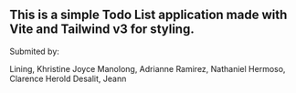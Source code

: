 This is a simple Todo List application made with Vite and Tailwind v3 for styling.
---------------------------------------------------------------------------------
Submited by:

Lining, Khristine Joyce
Manolong, Adrianne
Ramirez, Nathaniel
Hermoso, Clarence Herold
Desalit, Jeann
